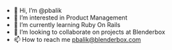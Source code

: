 - 👋 Hi, I’m @pbalik
- 👀 I’m interested in Product Management
- 🌱 I’m currently learning Ruby On Rails
- 💞️ I’m looking to collaborate on projects at Blenderbox
- 📫 How to reach me pbalik@blenderbox.com

<!---
pbalik/pbalik is a ✨ special ✨ repository because its `README.md` (this file) appears on your GitHub profile.
You can click the Preview link to take a look at your changes.
--->
